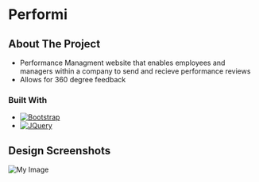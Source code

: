 # Performi

## About The Project
- Performance Managment website that enables employees and managers within a company to send and recieve performance reviews
- Allows for 360 degree feedback 

### Built With
- [![Bootstrap][Bootstrap.com]][Bootstrap-url]
- [![JQuery][JQuery.com]][JQuery-url]

## Design Screenshots
![My Image]("screenshots/1.1-Login_Page.png")

<!-- MARKDOWN LINKS & IMAGES -->
<!-- https://www.markdownguide.org/basic-syntax/#reference-style-links -->
[Bootstrap.com]: https://img.shields.io/badge/Bootstrap-563D7C?style=for-the-badge&logo=bootstrap&logoColor=white
[Bootstrap-url]: https://getbootstrap.com
[JQuery.com]: https://img.shields.io/badge/jQuery-0769AD?style=for-the-badge&logo=jquery&logoColor=white
[JQuery-url]: https://jquery.com
